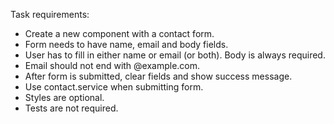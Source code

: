 Task requirements:

- Create a new component with a contact form.
- Form needs to have name, email and body fields.
- User has to fill in either name or email (or both). Body is always required.
- Email should not end with @example.com.
- After form is submitted, clear fields and show success message.
- Use contact.service when submitting form.
- Styles are optional.
- Tests are not required.

